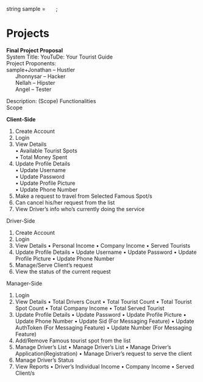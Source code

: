 string sample = &nbsp;&nbsp;&nbsp;&nbsp;&nbsp;&nbsp;;
# Projects

**Final Project Proposal**  
System Title: YouTuDe: Your Tourist Guide  
Project Proponents:  
sample+Jonathan – Hustler  
&nbsp;&nbsp;&nbsp;&nbsp;&nbsp;&nbsp;Jhonnysar – Hacker  
&nbsp;&nbsp;&nbsp;&nbsp;&nbsp;&nbsp;Nellah – Hipster  
&nbsp;&nbsp;&nbsp;&nbsp;&nbsp;&nbsp;Angel – Tester

Description: (Scope) Functionalities  
Scope  

**Client-Side**  
1. Create Account  
2. Login  
3. View Details  
• Available Tourist Spots  
• Total Money Spent  
4. Update Profile Details  
• Update Username  
• Update Password  
• Update Profile Picture  
• Update Phone Number  
5. Make a request to travel from Selected Famous Spot/s  
6. Can cancel his/her request from the list  
7. View Driver’s info who’s currently doing the service  

Driver-Side
1. Create Account
2. Login
3. View Details
• Personal Income
• Company Income
• Served Tourists
4. Update Profile Details
• Update Username
• Update Password
• Update Profile Picture
• Update Phone Number
5. Manage/Serve Client’s request
6. View the status of the current request

Manager-Side
1. Login
2. View Details
• Total Drivers Count
• Total Tourist Count
• Total Tourist Spot Count
• Total Company Income
• Total Served Tourist
3. Update Profile Details
• Update Password
• Update Profile Picture
• Update Phone Number
• Update Sid (For Messaging Feature)
• Update AuthToken (For Messaging Feature)
• Update Number (For Messaging Feature)
4. Add/Remove Famous tourist spot from the list
5. Manage Driver’s List
• Manage Driver’s List
• Manage Driver’s Application(Registration)
• Manage Driver’s request to serve the client
6. Manage Driver’s Status
7. View Reports
• Driver’s Individual Income
• Company Income
• Served Client/s
